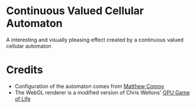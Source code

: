 # Continuous Valued Cellular Automaton

A interesting and visually pleasing effect created by a continuous valued cellular automaton

# Credits

* Configuration of the automaton comes from [Matthew Conroy](https://vimeo.com/54871790)
* The WebGL renderer is a modified version of Chris Wellons' [GPU Game of Life](http://nullprogram.com/blog/2014/06/10/)
